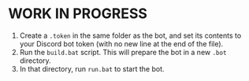 # WORK IN PROGRESS

1. Create a `.token` in the same folder as the bot, and set its contents to your Discord bot token (with no new line
   at the end of the file).
1. Run the `build.bat` script. This will prepare the bot in a new `.bot` directory.
1. In that directory, run `run.bat` to start the bot.
